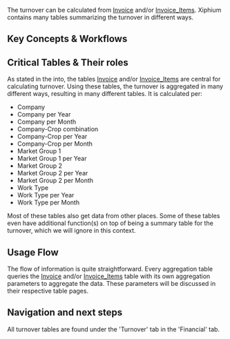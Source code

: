 The turnover can be calculated from [Invoice](Invoice.md) and/or [Invoice_Items](Invoice_Items.md). Xiphium contains many tables summarizing the turnover in different ways.

## Key Concepts & Workflows

## Critical Tables & Their roles
As stated in the into, the tables [Invoice](Invoice.md) and/or [Invoice_Items](Invoice_Items.md) are central for calculating turnover. Using these tables, the turnover is aggregated in many different ways, resulting in many different tables. It is calculated per:
- Company
- Company per Year
- Company per Month
- Company-Crop combination
- Company-Crop per Year
- Company-Crop per Month
- Market Group 1
- Market Group 1 per Year
- Market Group 2
- Market Group 2 per Year
- Market Group 2 per Month
- Work Type
- Work Type per Year
- Work Type per Month

Most of these tables also get data from other places. Some of these tables even have additional function(s) on top of being a summary table for the turnover, which we will ignore in this context.

## Usage Flow
The flow of information is quite straightforward. Every aggregation table queries the  [Invoice](Invoice.md) and/or [Invoice_Items](Invoice_Items.md) table with its own aggregation parameters to aggregate the data. These parameters will be discussed in their respective table pages.

## Navigation and next steps
All turnover tables are found under the 'Turnover' tab in the 'Financial' tab.